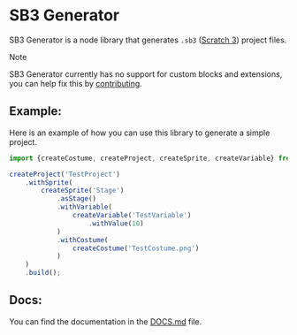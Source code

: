 # SB3 Generator
SB3 Generator is a node library that generates `.sb3` ([Scratch 3](https://scratch.mit.edu)) project files.

> [!Note]
> SB3 Generator currently has no support for custom blocks and extensions, you can help fix this by [contributing](CONTRIBUTING.md).

## Example:
Here is an example of how you can use this library to generate a simple project.
```js
import {createCostume, createProject, createSprite, createVariable} from './sb3Generator.ts';

createProject('TestProject')
    .withSprite(
        createSprite('Stage')
            .asStage()
            .withVariable(
                createVariable('TestVariable')
                    .withValue(10)
            )
            .withCostume(
                createCostume('TestCostume.png')
            )
    )
    .build();
```

## Docs:
You can find the documentation in the [DOCS.md](DOCS.md) file.
